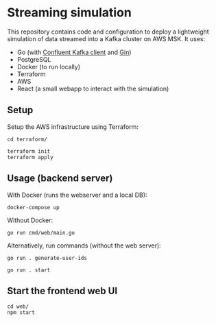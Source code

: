 # Streaming simulation

This repository contains code and configuration to deploy a lightweight simulation of data streamed into a Kafka cluster on AWS MSK. It uses:
 - Go (with [Confluent Kafka client](https://github.com/confluentinc/confluent-kafka-go) and [Gin](https://github.com/gin-gonic/gin))
 - PostgreSQL
 - Docker (to run locally)
 - Terraform
 - AWS
 - React (a small webapp to interact with the simulation)

## Setup

Setup the AWS infrastructure using Terraform:

```
cd terraform/

terraform init
terraform apply
```

## Usage (backend server)

With Docker (runs the webserver and a local DB):

```
docker-compose up
```

Without Docker:

```
go run cmd/web/main.go
```

Alternatively, run commands (without the web server):

```
go run . generate-user-ids
```

```
go run . start
```

## Start the frontend web UI

```
cd web/
npm start
```